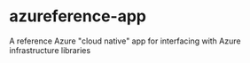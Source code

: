 # azureference-app
A reference Azure "cloud native" app for interfacing with Azure infrastructure libraries
